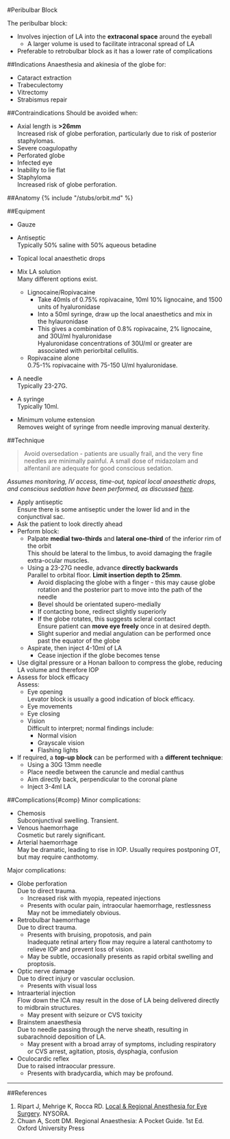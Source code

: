 #Peribulbar Block

The peribulbar block:
* Involves injection of LA into the **extraconal space** around the eyeball
	* A larger volume is used to facilitate intraconal spread of LA
* Preferable to retrobulbar block as it has a lower rate of complications



##Indications
Anaesthesia and akinesia of the globe for:
* Cataract extraction
* Trabeculectomy
* Vitrectomy
* Strabismus repair


##Contraindications
Should be avoided when:
* Axial length is **>26mm**  
Increased risk of globe perforation, particularly due to risk of posterior staphylomas.
* Severe coagulopathy
* Perforated globe
* Infected eye
* Inability to lie flat
* Staphyloma  
Increased risk of globe perforation.

##Anatomy
{% include "/stubs/orbit.md" %}



##Equipment
* Gauze
* Antiseptic  
Typically 50% saline with 50% aqueous betadine
* Topical local anaesthetic drops
* Mix LA solution  
Many different options exist.
	* Lignocaine/Ropivacaine
		* Take 40mls of 0.75% ropivacaine, 10ml 10% lignocaine, and 1500 units of hyaluronidase
		* Into a 50ml syringe, draw up the local anaesthetics and mix in the hylauronidase
		* This gives a combination of 0.8% ropivacaine, 2% lignocaine, and 30U/ml hyaluronidase  
		Hyaluronidase concentrations of 30U/ml or greater are associated with periorbital cellulitis.
	* Ropivacaine alone  
	0.75-1% ropivacaine with 75-150 U/ml hyaluronidase.

	
* A needle  
Typically 23-27G.
* A syringe  
Typically 10ml.
* Minimum volume extension  
Removes weight of syringe from needle improving manual dexterity.


##Technique
> Avoid oversedation - patients are usually frail, and the very fine needles are minimally painful. A small dose of midazolam and alfentanil are adequate for good conscious sedation.

*Assumes monitoring, IV access, time-out, topical local anaesthetic drops, and conscious sedation have been performed, as discussed [here](/anaesthesia/opthal/opthal-la.md#id).*

* Apply antiseptic  
Ensure there is some antiseptic under the lower lid and in the conjunctival sac.
* Ask the patient to look directly ahead
* Perform block:
	* Palpate **medial two-thirds** and **lateral one-third** of the inferior rim of the orbit  
	This should be lateral to the limbus, to avoid damaging the fragile extra-ocular muscles.
	* Using a 23-27G needle, advance **directly backwards**  
	Parallel to orbital floor.
	**Limit insertion depth to 25mm**.
		* Avoid displacing the globe with a finger - this may cause globe rotation and the posterior part to move into the path of the needle
		* Bevel should be orientated supero-medially
		* If contacting bone, redirect slightly superiorly
		* If the globe rotates, this suggests scleral contact  
		Ensure patient can **move eye freely** once in at desired depth.
		* Slight superior and medial angulation can be performed once past the equator of the globe
	* Aspirate, then inject 4-10ml of LA
		* Cease injection if the globe becomes tense
* Use digital pressure or a Honan balloon to compress the globe, reducing LA volume and therefore IOP
* Assess for block efficacy  
Assess:
	* Eye opening  
	Levator block is usually a good indication of block efficacy.
	* Eye movements
	* Eye closing  
	* Vision  
	Difficult to interpret; normal findings include:
		* Normal vision
		* Grayscale vision
		* Flashing lights
* If required, a **top-up block** can be performed with a **different technique**:
	* Using a 30G 13mm needle
	* Place needle between the caruncle and medial canthus
	* Aim directly back, perpendicular to the coronal plane
	* Inject 3-4ml LA


##Complications{#comp}
Minor complications:
* Chemosis  
Subconjunctival swelling. Transient.
* Venous haemorrhage  
Cosmetic but rarely significant.
* Arterial haemorrhage  
May be dramatic, leading to rise in IOP. Usually requires postponing OT, but may require canthotomy.


Major complications:
* Globe perforation  
Due to direct trauma.
	* Increased risk with myopia, repeated injections
	* Presents with ocular pain, intraocular haemorrhage, restlessness  
	May not be immediately obvious.
* Retrobulbar haemorrhage  
Due to direct trauma.
	* Presents with bruising, propotosis, and pain  
	Inadequate retinal artery flow may require a lateral canthotomy to relieve IOP and prevent loss of vision.
	* May be subtle, occasionally presents as rapid orbital swelling and proptosis. 
* Optic nerve damage  
Due to direct injury or vascular occlusion.
	* Presents with visual loss
* Intraarterial injection  
Flow down the ICA may result in the dose of LA being delivered directly to midbrain structures.
	* May present with seizure or CVS toxicity
* Brainstem anaesthesia  
Due to needle passing through the nerve sheath, resulting in subarachnoid deposition of LA.
	* May present with a broad array of symptoms, including respiratory or CVS arrest, agitation, ptosis, dysphagia, confusion
* Oculocardic reflex  
Due to raised intraocular pressure.
	* Presents with bradycardia, which may be profound.


---

##References
1. Ripart J, Mehrige K, Rocca RD. [Local & Regional Anesthesia for Eye Surgery](https://www.nysora.com/local-regional-anesthesia-for-eye-surgery). NYSORA.
2. Chuan A, Scott DM. Regional Anaesthesia: A Pocket Guide. 1st Ed. Oxford University Press
